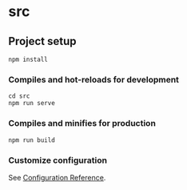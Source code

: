 # src

## Project setup
```
npm install
```

### Compiles and hot-reloads for development
```
cd src
npm run serve
```

### Compiles and minifies for production
```
npm run build
```



### Customize configuration
See [Configuration Reference](https://cli.vuejs.org/config/).

